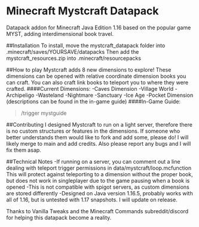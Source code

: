 # Minecraft Mystcraft Datapack
Datapack addon for Minecraft Java Edition 1.16 based on the popular game MYST, adding interdimensional book travel.

##Installation
To install, move the mystcraft_datapack folder into .minecraft/saves/YOURSAVE/datapacks
Then add the mystcraft_resources.zip into .minecraft/resourcepacks

##How to play
Mystcraft adds 8 new dimensions to explore! These dimensions can be opened with relative coordinate dimension books you can craft.
You can also craft link books to teleport you to where they were crafted. 
####Current Dimensions:
-Caves Dimension
-Village World
-Archipeligo
-Wasteland
-Nightmare
-Sanctuary
-Ice Age
-Pocket Dimension
(descriptions can be found in the in-game guide)
####In-Game Guide:
>/trigger mystguide

##Contributing
I designed Mystcraft to run on a light server, therefore there is no custom structures or features in the dimensions. If someone who better understands them would like to fork and add some, please do! I will likely merge to main and add credits.
Also please report any bugs and I will fix them asap.

##Technical Notes
-If running on a server, you can comment out a line dealing with teleport trigger permissions in data/mystcraft/loop.mcfunction 
This will protect against teleporting to a dimension without the proper book, but does not work in singleplayer due to the game pausing when a book is opened
-This is not compatible with spigot servers, as custom dimensions are stored differently
-Designed on Java version 1.16.5, probably works with all of 1.16, but is untested with 1.17 snapshots. I will update on release.

Thanks to Vanilla Tweaks and the Minecraft Commands subreddit/discord for helping this datapack become a reality.
